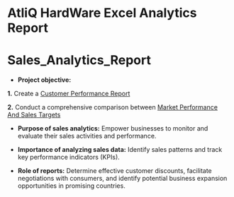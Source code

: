 # AtliQ HardWare Excel Analytics Report
# Sales_Analytics_Report


- **Project objective:** 

**1.** Create a [Customer Performance Report](https://github.com/PushpanjaliPrasad13/Sales_Analytics_Report/blob/main/Customer%20Performance%20Report.pdf)

**2.** Conduct a comprehensive comparison between [Market Performance And Sales Targets](https://github.com/PushpanjaliPrasad13/Sales_Analytics_Report/blob/main/Market%20Performance%20vs%20Target%20Report.pdf)

- **Purpose of sales analytics:** Empower businesses to monitor and evaluate their sales activities and performance.

- **Importance of analyzing sales data:** Identify sales patterns and track key performance indicators (KPIs).

- **Role of reports:** Determine effective customer discounts, facilitate negotiations with consumers, and identify potential business expansion opportunities in promising countries.
